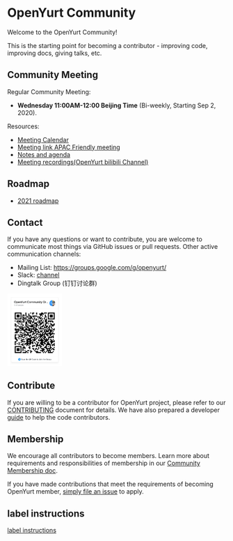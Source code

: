 # OpenYurt Community

Welcome to the OpenYurt Community!

This is the starting point for becoming a contributor - improving code, improving docs, giving talks, etc.

## Community Meeting

Regular Community Meeting:
- **Wednesday 11:00AM-12:00 Beijing Time** (Bi-weekly, Starting Sep 2, 2020).

Resources:
- [Meeting Calendar](https://calendar.google.com/calendar/u/0?cid=c3VudDRtODc2Y2c3Ymk3anN0ZDdkbHViZzRAZ3JvdXAuY2FsZW5kYXIuZ29vZ2xlLmNvbQ)
- [Meeting link APAC Friendly meeting](https://us02web.zoom.us/j/82828315928?pwd=SVVxek01T2Z0SVYraktCcDV4RmZlUT09)
- [Notes and agenda](https://shimo.im/docs/rGK3cXYWYkPrvWp8)
- [Meeting recordings(OpenYurt bilibili Channel)](https://space.bilibili.com/484245424/video)

## Roadmap

- [2021 roadmap](./roadmap.md)

## Contact

If you have any questions or want to contribute, you are welcome to communicate most things via GitHub issues or pull requests.
Other active communication channels:

- Mailing List: https://groups.google.com/g/openyurt/
- Slack: [channel](https://openyurt.slack.com/)
- Dingtalk Group (钉钉讨论群)

<div align="left">
  <img src="docs/img/ding.jpeg" width=25% title="dingtalk">
</div>

## Contribute

If you are willing to be a contributor for OpenYurt project, please refer to our [CONTRIBUTING](https://github.com/openyurtio/openyurt/blob/master/CONTRIBUTING.md) document for details.
We have also prepared a developer [guide](https://github.com/openyurtio/openyurt/blob/master/docs/developer-guide.md) to help the code contributors.

## Membership

We encourage all contributors to become members. Learn more about requirements and responsibilities of membership in our [Community Membership doc](./community-membership.md).

If you have made contributions that meet the requirements of becoming OpenYurt member, [simply file an issue](https://github.com/openyurtio/community/issues/new) to apply.

## label instructions
[label instructions](./label_instructions.md)
